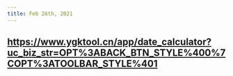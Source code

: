 ```yaml
---
title: Feb 26th, 2021
---
```


## https://www.ygktool.cn/app/date_calculator?uc_biz_str=OPT%3ABACK_BTN_STYLE%400%7COPT%3ATOOLBAR_STYLE%401
